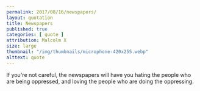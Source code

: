 ```yaml
---
permalink: 2017/08/16/newspapers/
layout: quotation
title: Newspapers
published: true
categories: [ quote ]
attribution: Malcolm X
size: large
thumbnail: "/img/thumbnails/microphone-420x255.webp"
alttext: quote
---
```


If you're not careful, the newspapers will have you hating the people who are being oppressed, and loving 
the people who are doing the oppressing.
